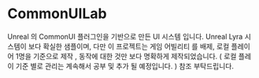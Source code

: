# CommonUILab
Unreal 의 CommonUI 플러그인을 기반으로 만든 UI 시스템 입니다. Unreal Lyra 시스템이 보다 확실한 샘플이며, 다만 이 프로젝트는 게임 어빌리티 를 배제, 로컬 플레이어 1명을 기준으로 제작 , 동작에 대한 것만 보다 명확하게 제작되었습니다. ( 로컬 플레이 기준 별로 관리는 계속해서 공부 및 추가 될 예정입니다. ) 참조 부탁드립니다. 
